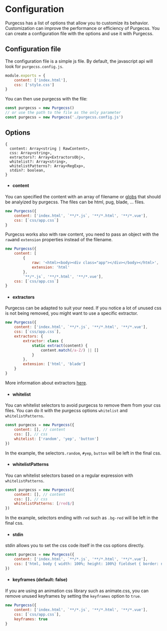 # Configuration

Purgecss has  a list of options that allow you to customize its behavior. Customization can improve the performance or efficiency of Purgecss. You can create a configuration file with the options and use it with Purgecss.

## Configuration file

The configuration file is a simple js file. By default, the javascript api will look for `purgecss.config.js`.

```js
module.exports = {
    content: ['index.html'],
    css: ['style.css']
}
```

You can then use purgecss with the file:

```js
const purgecss = new Purgecss()
// or use the path to the file as the only parameter
const purgecss = new Purgecss('./purgecss.config.js')
```

## Options

```
{
  content: Array<string | RawContent>,
  css: Array<string>,
  extractors?: Array<ExtractorsObj>,
  whitelist?: Array<string>,
  whitelistPatterns?: Array<RegExp>,
  stdin?: boolean,
}
```

* #### content

You can specified the content with an array of filename or [globs](https://github.com/isaacs/node-glob/blob/master/README.md#glob-primer) that should be analyized by purgecss. The files can be html, pug, blade, ... files.

```js
new Purgecss({
    content: ['index.html', `**/*.js`, '**/*.html', '**/*.vue'],
    css: [`css/app.css`]
}
```

Purgecss works also with raw content, you need to pass an object with the `raw`and `extension` properties instead of the filename.

```js
new Purgecss({
    content: [
        {
            raw: '<html><body><div class="app"></div></body></html>',
            extension: 'html'
        },
        `**/*.js`, '**/*.html', '**/*.vue'],
    css: [`css/app.css`]
}
```

* #### extractors

Purgecss can be adapted to suit your need. If you notice a lot of unused css is not being removed, you might want to use a specific extractor.

```js
new Purgecss({
    content: ['index.html', `**/*.js`, '**/*.html', '**/*.vue'],
    css: [`css/app.css`],
    extractors: {
        extractor: class {
            static extract(content) {
                content.match(/a-Z/) || []
            }
        },
        extension: ['html', 'blade']
    }
}
```

More information about extractors [here](/extractors.md).

* #### whitelist

You can whitelist selectors to avoid purgecss to remove them from your css files. You can do it with the purgecss options `whitelist` and `whitelistPatterns`.

```js
const purgecss = new Purgecss({
    content: [], // content
    css: [], // css
    whitelist: ['random', 'yep', 'button']
})
```

In the example, the selectors`.random`, `#yep`, `button` will be left in the final css.

* #### whitelistPatterns

You can whitelist selectors based on a regular expression with `whitelistPatterns`.

```js
const purgecss = new Purgecss({
    content: [], // content
    css: [], // css
    whitelistPatterns: [/red$/]
})
```

In the example, selectors ending with `red` such as `.bg-red` will be left in the final css.

* #### stdin

stdin allows you to set the css code itself in the css options directly.

```js
const purgecss = new Purgecss({
    content: ['index.html', `**/*.js`, '**/*.html', '**/*.vue'],
    css: ['html, body { width: 100%; height: 100%} fieldset { border: none; }']
})
```

* #### keyframes \(default: false\)

If you are using  an animation css library such as animate.css, you can remove unused keyframes by setting the `keyframes` option to `true`.

```js
new Purgecss({
    content: ['index.html', `**/*.js`, '**/*.html', '**/*.vue'],
    css: [`css/app.css`],
    keyframes: true
}
```



